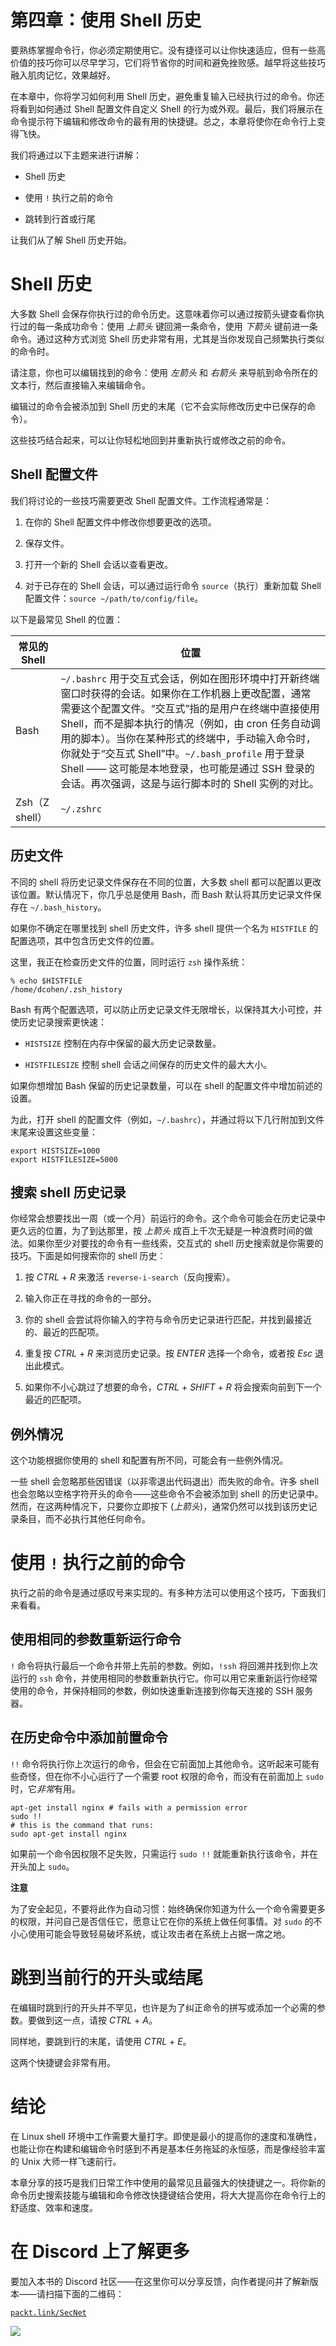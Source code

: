 

# 第四章：使用 Shell 历史

要熟练掌握命令行，你必须定期使用它。没有捷径可以让你快速适应，但有一些高价值的技巧你可以尽早学习，它们将节省你的时间和避免挫败感。越早将这些技巧融入肌肉记忆，效果越好。

在本章中，你将学习如何利用 Shell 历史，避免重复输入已经执行过的命令。你还将看到如何通过 Shell 配置文件自定义 Shell 的行为或外观。最后，我们将展示在命令提示符下编辑和修改命令的最有用的快捷键。总之，本章将使你在命令行上变得飞快。

我们将通过以下主题来进行讲解：

+   Shell 历史

+   使用 `!` 执行之前的命令

+   跳转到行首或行尾

让我们从了解 Shell 历史开始。

# Shell 历史

大多数 Shell 会保存你执行过的命令历史。这意味着你可以通过按箭头键查看你执行过的每一条成功命令：使用 *上箭头* 键回溯一条命令，使用 *下箭头* 键前进一条命令。通过这种方式浏览 Shell 历史非常有用，尤其是当你发现自己频繁执行类似的命令时。

请注意，你也可以编辑找到的命令：使用 *左箭头* 和 *右箭头* 来导航到命令所在的文本行，然后直接输入来编辑命令。

编辑过的命令会被添加到 Shell 历史的末尾（它不会实际修改历史中已保存的命令）。

这些技巧结合起来，可以让你轻松地回到并重新执行或修改之前的命令。

## Shell 配置文件

我们将讨论的一些技巧需要更改 Shell 配置文件。工作流程通常是：

1.  在你的 Shell 配置文件中修改你想要更改的选项。

1.  保存文件。

1.  打开一个新的 Shell 会话以查看更改。

1.  对于已存在的 Shell 会话，可以通过运行命令 `source`（执行）重新加载 Shell 配置文件：`source ~/path/to/config/file`。

以下是最常见 Shell 的位置：

| **常见的 Shell** | **位置** |
| --- | --- |
| Bash | `~/.bashrc` 用于交互式会话，例如在图形环境中打开新终端窗口时获得的会话。如果你在工作机器上更改配置，通常需要这个配置文件。“交互式”指的是用户在终端中直接使用 Shell，而不是脚本执行的情况（例如，由 cron 任务自动调用的脚本）。当你在某种形式的终端中，手动输入命令时，你就处于“交互式 Shell”中。`~/.bash_profile` 用于登录 Shell —— 这可能是本地登录，也可能是通过 SSH 登录的会话。再次强调，这是与运行脚本时的 Shell 实例的对比。 |
| Zsh（Z shell） | `~/.zshrc` |

## 历史文件

不同的 shell 将历史记录文件保存在不同的位置，大多数 shell 都可以配置以更改该位置。默认情况下，你几乎总是使用 Bash，而 Bash 默认将其历史记录文件保存在 `~/.bash_history`。

如果你不确定在哪里找到 shell 历史文件，许多 shell 提供一个名为 `HISTFILE` 的配置选项，其中包含历史文件的位置。

这里，我正在检查历史文件的位置，同时运行 `zsh` 操作系统：

```
% echo $HISTFILE
/home/dcohen/.zsh_history 
```

Bash 有两个配置选项，可以防止历史记录文件无限增长，以保持其大小可控，并使历史记录搜索更快速：

+   `HISTSIZE` 控制在内存中保留的最大历史记录数量。

+   `HISTFILESIZE` 控制 shell 会话之间保存的历史文件的最大大小。

如果你想增加 Bash 保留的历史记录数量，可以在 shell 的配置文件中增加前述的设置。

为此，打开 shell 的配置文件（例如，`~/.bashrc`），并通过将以下几行附加到文件末尾来设置这些变量：

```
export HISTSIZE=1000
export HISTFILESIZE=5000 
```

## 搜索 shell 历史记录

你经常会想要找出一周（或一个月）前运行的命令。这个命令可能会在历史记录中更久远的位置，为了到达那里，按 *上箭头* 成百上千次无疑是一种浪费时间的做法。如果你至少对要找的命令有一些线索，交互式的 shell 历史搜索就是你需要的技巧。下面是如何搜索你的 shell 历史：

1.  按 *CTRL* + *R* 来激活 `reverse-i-search`（反向搜索）。

1.  输入你正在寻找的命令的一部分。

1.  你的 shell 会尝试将你输入的字符与命令历史记录进行匹配，并找到最接近的、最近的匹配项。

1.  重复按 *CTRL* + *R* 来浏览历史记录。按 *ENTER* 选择一个命令，或者按 *Esc* 退出此模式。

1.  如果你不小心跳过了想要的命令，*CTRL* + *SHIFT* + *R* 将会搜索向前到下一个最近的匹配项。

## 例外情况

这个功能根据你使用的 shell 和配置有所不同，可能会有一些例外情况。

一些 shell 会忽略那些因错误（以非零退出代码退出）而失败的命令。许多 shell 也会忽略以空格字符开头的命令——这些命令不会被添加到 shell 的历史记录中。然而，在这两种情况下，只要你立即按下 (*上箭头*)，通常仍然可以找到该历史记录条目，而不必执行其他任何命令。

# 使用 `!` 执行之前的命令

执行之前的命令是通过感叹号来实现的。有多种方法可以使用这个技巧，下面我们来看看。

## 使用相同的参数重新运行命令

`!` 命令将执行最后一个命令并带上先前的参数。例如，`!ssh` 将回溯并找到你上次运行的 `ssh` 命令，并使用相同的参数重新执行它。你可以用它来重新运行你经常使用的命令，并保持相同的参数，例如快速重新连接到你每天连接的 SSH 服务器。

## 在历史命令中添加前置命令

`!!` 命令将执行你上次运行的命令，但会在它前面加上其他命令。这听起来可能有些奇怪，但在你不小心运行了一个需要 root 权限的命令，而没有在前面加上 `sudo` 时，它*非常*有用。

```
apt-get install nginx # fails with a permission error
sudo !!
# this is the command that runs:
sudo apt-get install nginx 
```

如果前一个命令因权限不足失败，只需运行 `sudo !!` 就能重新执行该命令，并在开头加上 `sudo`。

**注意**

为了安全起见，不要将此作为自动习惯：始终确保你知道为什么一个命令需要更多的权限，并问自己是否信任它，愿意让它在你的系统上做任何事情。对 `sudo` 的不小心使用可能会导致轻易破坏系统，或让攻击者在系统上占据一席之地。

# 跳到当前行的开头或结尾

在编辑时跳到行的开头并不罕见，也许是为了纠正命令的拼写或添加一个必需的参数。要做到这一点，请按 *CTRL* + *A*。

同样地，要跳到行的末尾，请使用 *CTRL* + *E*。

这两个快捷键会非常有用。

# 结论

在 Linux shell 环境中工作需要大量打字。即使是最小的提高你的速度和准确性，也能让你在构建和编辑命令时感到不再是基本任务拖延的永恒感，而是像经验丰富的 Unix 大师一样飞速前行。

本章分享的技巧是我们日常工作中使用的最常见且最强大的快捷键之一。将你新的命令历史搜索技能与编辑和命令修改快捷键结合使用，将大大提高你在命令行上的舒适度、效率和速度。

# 在 Discord 上了解更多

要加入本书的 Discord 社区——在这里你可以分享反馈，向作者提问并了解新版本——请扫描下面的二维码：

[`packt.link/SecNet`](https://packt.link/SecNet)

![](img/QR_Code1768422420210094187.png)
